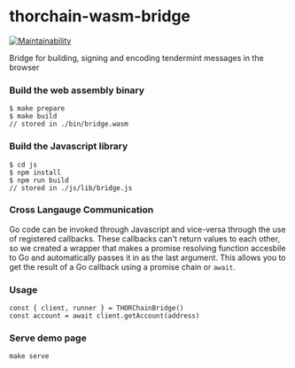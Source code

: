 # thorchain-wasm-bridge

[![Maintainability](https://api.codeclimate.com/v1/badges/9d2cf138e255b1e3ae4c/maintainability)](https://codeclimate.com/github/thorchain/thorchain-wasm-bridge/maintainability)

Bridge for building, signing and encoding tendermint messages in the browser

### Build the web assembly binary
```
$ make prepare
$ make build
// stored in ./bin/bridge.wasm
```

### Build the Javascript library
```
$ cd js
$ npm install
$ npm run build
// stored in ./js/lib/bridge.js
```


### Cross Langauge Communication

Go code can be invoked through Javascript and vice-versa through the use of registered callbacks. These callbacks can't return values to each other, so we created a wrapper that makes a promise resolving function accesbile to Go and automatically passes it in as the last argument. This allows you to get the result of a Go callback using a promise chain or `await`.

### Usage

```
const { client, runner } = THORChainBridge()
const account = await client.getAccount(address)
```

### Serve demo page
```
make serve
```